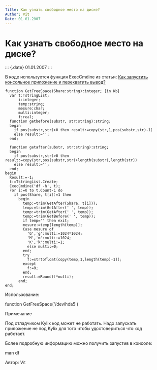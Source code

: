 ```yaml
---
Title: Как узнать свободное место на диске?
Author: Vit
Date: 01.01.2007
---
```



Как узнать свободное место на диске?
====================================

::: {.date}
01.01.2007
:::

В коде используется функция ExecCmdine из статьи: [Как запустить
консольное приложение и перехватить вывод?](z1000.htm)

    function GetFreeSpace(Share:string):integer; {in Kb}
      var t:TstringList;
          i:integer;
          temp:string;
          mesure:char;
          multi:integer;
          f:real;
      function getbefore(substr, str:string):string;
      begin
        if pos(substr,str)>0 then result:=copy(str,1,pos(substr,str)-1)
        else result:='';
      end;
     
      function getafter(substr, str:string):string;
      begin
        if pos(substr,str)>0 then result:=copy(str,pos(substr,str)+length(substr),length(str))
        else result:='';
      end;
    begin
      Result:=-1;
      t:=TstringList.Create;
      ExecCmdine('df -h', t);
      For i:=0 to t.Count-1 do
        if pos(Share, t[i])=1 then
          begin
            temp:=trim(GetAfter(Share, t[i]));
            temp:=trim(GetAfter(' ', temp));
            temp:=trim(GetAfter(' ', temp));
            temp:=trim(GetBefore(' ', temp));
            if temp='' then exit;
            mesure:=temp[length(temp)];
            Case mesure of
              'G','g':multi:=1024*1024;
              'M','m':multi:=1024;
              'K','k':multi:=1;
              else multi:=0;
            end;
            try
              f:=strtofloat(copy(temp,1,length(temp)-1));
            except
              f:=0;
            end;
            result:=Round(f*multi);
          end;
    end;

Использование:

function GetFreeSpace(\'/dev/hda5\')

Примечание

Под отладчиком Kylix код может не работать. Надо запускать приложение не
под Kylix для того чтобы удостовериться что код работает.

Более подробную информацию можно получить запустив в консоле:

man df

Автор: Vit
